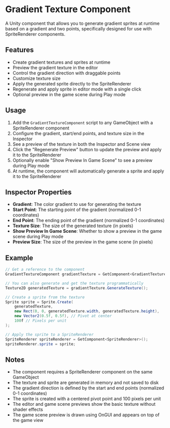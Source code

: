 # Gradient Texture Component

A Unity component that allows you to generate gradient sprites at runtime based on a gradient and two points, specifically designed for use with SpriteRenderer components.

## Features

- Create gradient textures and sprites at runtime
- Preview the gradient texture in the editor
- Control the gradient direction with draggable points
- Customize texture size
- Apply the generated sprite directly to the SpriteRenderer
- Regenerate and apply sprite in editor mode with a single click
- Optional preview in the game scene during Play mode

## Usage

1. Add the `GradientTextureComponent` script to any GameObject with a SpriteRenderer component
2. Configure the gradient, start/end points, and texture size in the Inspector
3. See a preview of the texture in both the Inspector and Scene view
4. Click the "Regenerate Preview" button to update the preview and apply it to the SpriteRenderer
5. Optionally enable "Show Preview In Game Scene" to see a preview during Play mode
6. At runtime, the component will automatically generate a sprite and apply it to the SpriteRenderer

## Inspector Properties

- **Gradient**: The color gradient to use for generating the texture
- **Start Point**: The starting point of the gradient (normalized 0-1 coordinates)
- **End Point**: The ending point of the gradient (normalized 0-1 coordinates)
- **Texture Size**: The size of the generated texture (in pixels)
- **Show Preview In Game Scene**: Whether to show a preview in the game scene during Play mode
- **Preview Size**: The size of the preview in the game scene (in pixels)

## Example

```csharp
// Get a reference to the component
GradientTextureComponent gradientTexture = GetComponent<GradientTextureComponent>();

// You can also generate and get the texture programmatically
Texture2D generatedTexture = gradientTexture.GenerateTexture();

// Create a sprite from the texture
Sprite sprite = Sprite.Create(
    generatedTexture,
    new Rect(0, 0, generatedTexture.width, generatedTexture.height),
    new Vector2(0.5f, 0.5f), // Pivot at center
    100f // Pixels per unit
);

// Apply the sprite to a SpriteRenderer
SpriteRenderer spriteRenderer = GetComponent<SpriteRenderer>();
spriteRenderer.sprite = sprite;
```

## Notes

- The component requires a SpriteRenderer component on the same GameObject
- The texture and sprite are generated in memory and not saved to disk
- The gradient direction is defined by the start and end points (normalized 0-1 coordinates)
- The sprite is created with a centered pivot point and 100 pixels per unit
- The editor and game scene previews show the basic texture without shader effects
- The game scene preview is drawn using OnGUI and appears on top of the game view
